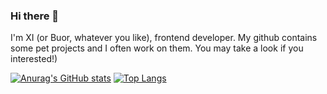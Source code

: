 ### Hi there 👋
I'm XI (or Buor, whatever you like), frontend developer. My github contains some pet projects and I often work on them. You may take a look if you interested!)

[![Anurag's GitHub stats](https://github-readme-stats.vercel.app/api?username=buor&show_icons=true&theme=radical)](https://github.com/anuraghazra/github-readme-stats)
[![Top Langs](https://github-readme-stats.vercel.app/api/top-langs/?username=buor&show_icons=true&theme=radical)](https://github.com/anuraghazra/github-readme-stats)

